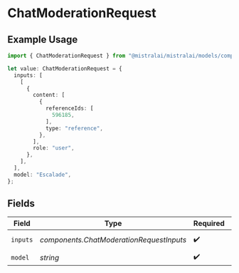 # ChatModerationRequest

## Example Usage

```typescript
import { ChatModerationRequest } from "@mistralai/mistralai/models/components";

let value: ChatModerationRequest = {
  inputs: [
    [
      {
        content: [
          {
            referenceIds: [
              596185,
            ],
            type: "reference",
          },
        ],
        role: "user",
      },
    ],
  ],
  model: "Escalade",
};
```

## Fields

| Field                                    | Type                                     | Required                                 | Description                              |
| ---------------------------------------- | ---------------------------------------- | ---------------------------------------- | ---------------------------------------- |
| `inputs`                                 | *components.ChatModerationRequestInputs* | :heavy_check_mark:                       | Chat to classify                         |
| `model`                                  | *string*                                 | :heavy_check_mark:                       | N/A                                      |